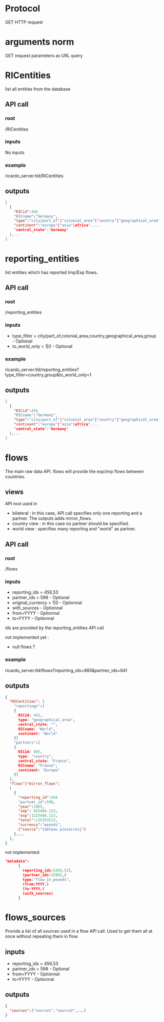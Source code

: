 
# Protocol
GET HTTP request

# arguments norm
GET request parameters as URL query


# RICentities

list all entities from the database

## API call
### root

  /RICentities

### inputs

No inputs

### example

  ricardo_server.tld/RICentities

## outputs

```json
[
  {
    "RICid":456
    "RICname":"Germany",
    "type":"city/part_of"|"colonial_area"|"country"|"geographical_area"|"group",
    "continent":"europe"|"asia"|africa"...,
    "central_state":"Germany"
  },...
]
```



# reporting_entities

list entities which has reported Imp/Exp flows.

## API call
### root

  /reporting_entities

### inputs

- type_filter = city/part_of,colonial_area,country,geographical_area,group - Optional
- to_world_only = 1|0 - Optional

### example

  ricardo_server.tld/reporting_entities?type_filter=country,group&to_world_only=1

## outputs

```json
[
  {
    "RICid":456
    "RICname":"Germany",
    "type":"city/part_of"|"colonial_area"|"country"|"geographical_area"|"group",
    "continent":"europe"|"asia"|africa"...,
    "central_state":"Germany"
  },...
]
```

# flows

The main raw data API. flows will provide the exp/imp flows between countries.

## views
API root used in 
- bilateral : in this case, API call specifies only one reporting and a partner. The outputs adds mirror_flows.
- country view : in this case no partner should be specified.
- world view : specifies many reporting and "world" as partner.

## API call
### root 

  /flows

### inputs

- reporting_ids = 456,53
- partner_ids = 598 - Optional
- original_currency = 1|0 - Optionnal
- with_sources - Optionnal
- from=YYYY - Optionnal
- to=YYYY - Optionnal

ids are provided by the reporting_entities API call

not implemented yet :
- null flows ?


### example

  ricardo_server.tld/flows?reporting_ids=885&partner_ids=841



## outputs
```json
{ 
  "RICentities": [
    "reportings":[
    {
      RICid: 442,
      type: "geographical_area",
      central_state: "",
      RICname: "World",
      continent: "World"
    }]
    "partners":[
    {
      RICid: 885,
      type: "country",
      central_state: "France",
      RICname: "France",
      continent: "Europe"
    }]
  ],
  "flows"|"mirror_flows":
  [
    {
      "reporting_id":456
      "partner_id":598,
      "year":1865,
      "imp": 655488.123,
      "exp":1225488.123,
      "total":135353513,
      "currency":"pounds",
      ("source":"tableau pioioirezj")
    },...
  ],
}
```

not implemented:
```json
"metadata":
      {
        reporting_ids:[456,53],
        (partner_ids:[598],)
        type:"flow_in_pounds",
        (from:YYYY,)
        (to:YYYY,)
        (with_sources)
      }
```
  
# flows_sources

Provide a list of all sources used in a flow API call.
Used to get them all at once without repeating them in flow.

## inputs
- reporting_ids = 456,53
- partner_ids = 598 - Optional
- from=YYYY - Optionnal
- to=YYYY - Optionnal

## outputs
```json
{
  "sources":["source1","source2",...]
}
```



